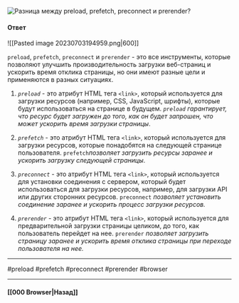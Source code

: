 ![Разница между `preload`, `prefetch`, `preconnect` и `prerender`?](https://youtu.be/DQ0BLu6rZYc?t=410)

#### Ответ

![[Pasted image 20230703194959.png|600]]

`preload`, `prefetch`, `preconnect` и `prerender` - это все инструменты, которые позволяют улучшить производительность загрузки веб-страниц и ускорить время отклика страницы, но они имеют разные цели и применяются в разных ситуациях.

1. *`preload`* - это атрибут HTML тега `<link>`, который используется для загрузки ресурсов (например, CSS, JavaScript, шрифты), которые будут использоваться на странице в будущем. *`preload` гарантирует, что ресурс будет загружен до того, как он будет запрошен, что может ускорить время загрузки страницы*.
    
2. *`prefetch`* - это атрибут HTML тега `<link>`, который используется для загрузки ресурсов, которые понадобятся на следующей странице пользователя. `prefetch`*позволяет загрузить ресурсы заранее и ускорить загрузку следующей страницы*.
    
3. *`preconnect`* - это атрибут HTML тега `<link>`, который используется для установки соединения с сервером, который будет использоваться для загрузки ресурсов, например, для загрузки API или других сторонних ресурсов. `preconnect` *позволяет установить соединение заранее и ускорить процесс загрузки ресурсов.*
    
4. *`prerender`* - это атрибут HTML тега `<link>`, который используется для предварительной загрузки страницы целиком, до того, как пользователь перейдет на нее. `prerender` *позволяет загрузить страницу заранее и ускорить время отклика страницы при переходе пользователя на нее.*


___
#preload #prefetch #preconnect #prerender #browser

___

#### [[000 Browser|Назад]]